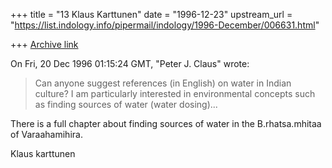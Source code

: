 +++
title = "13 Klaus Karttunen"
date = "1996-12-23"
upstream_url = "https://list.indology.info/pipermail/indology/1996-December/006631.html"

+++
[Archive link](https://list.indology.info/pipermail/indology/1996-December/006631.html)

On  Fri, 20 Dec 1996 01:15:24 GMT, "Peter J. Claus" wrote:
> 
>Can anyone suggest references (in English) on water in
>Indian culture?  I am particularly interested in
>environmental concepts such as finding sources of water
>(water dosing)...

There is a full chapter about finding sources of water in the 
B.rhatsa.mhitaa of Varaahamihira.

Klaus karttunen






